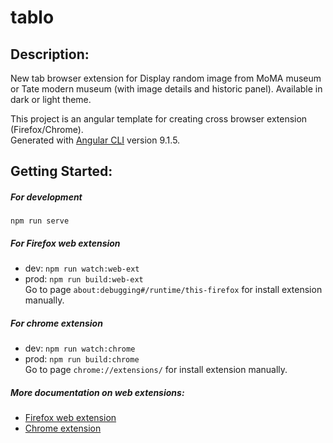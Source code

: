 # tablo

## Description:

New tab browser extension for Display random image from MoMA museum or Tate modern museum (with image details and historic panel). Available in dark or light theme.

This project is an angular template for creating cross browser extension (Firefox/Chrome).  
Generated with [Angular CLI](https://github.com/angular/angular-cli) version 9.1.5.


## Getting Started:

##### For development
```npm run serve```


##### For Firefox web extension
- dev: ```npm run watch:web-ext```
- prod: ```npm run build:web-ext```  
Go to page ```about:debugging#/runtime/this-firefox``` for install extension manually.

##### For chrome extension
- dev: ```npm run watch:chrome```
- prod: ```npm run build:chrome```  
Go to page ```chrome://extensions/``` for install extension manually.

##### More documentation on web extensions:
- [Firefox web extension](https://developer.mozilla.org/fr/docs/Mozilla/Add-ons/WebExtensions)
- [Chrome extension](https://developer.chrome.com/extensions)
